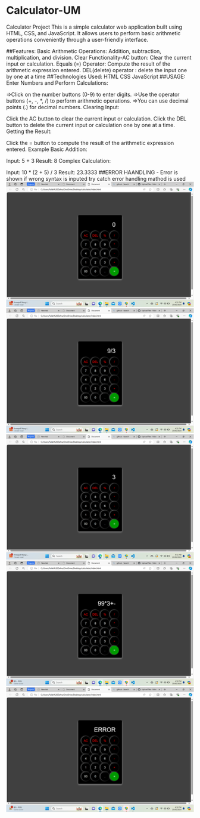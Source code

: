 # Calculator-UM
Calculator Project
This is a simple calculator web application built using HTML, CSS, and JavaScript. It allows users to perform basic arithmetic operations conveniently through a user-friendly interface.


##Features:
Basic Arithmetic Operations: Addition, subtraction, multiplication, and division.
Clear Functionality-AC button: Clear the current input or calculation. 
Equals (=) Operator: Compute the result of the arithmetic expression entered.
DEL(delete) operator : delete the input one by one at a time
##Technologies Used:
HTML
CSS
JavaScript
##USAGE:
Enter Numbers and Perform Calculations:

=>Click on the number buttons (0-9) to enter digits.
=>Use the operator buttons (+, -, *, /) to perform arithmetic operations.
=>You can use decimal points (.) for decimal numbers.
Clearing Input:

Click the AC button to clear the current input or calculation.
Click the DEL button to delete  the current input or calculation one by one at a time.
Getting the Result:

Click the = button to compute the result of the arithmetic expression entered.
Example
Basic Addition:

Input: 5 + 3
Result: 8
Complex Calculation:

Input: 10 * (2 + 5) / 3
Result: 23.3333
##ERROR HAANDLING -
Error is shown if wrong syntax is inputed 
try catch error handling mathod is used 
![Alt text](calculator1.png)
![Alt text](calculator2.png)
![Alt text](calculator3.png)
![Alt text](calculator4.png)
![Alt text](calculator5.png)



